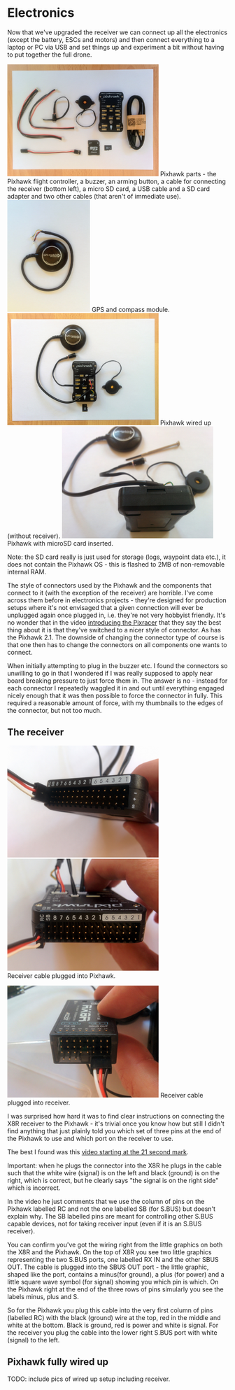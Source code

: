 Electronics
===========

Now that we've upgraded the receiver we can connect up all the electronics (except the battery, ESCs and motors) and then connect everything to a laptop or PC via USB and set things up and experiment a bit without having to put together the full drone.

<img height="256" src="images/assembly/electronics/pixhawk-parts.jpg">  
Pixhawk parts - the Pixhawk flight controller, a buzzer, an arming button, a cable for connecting the receiver (bottom left), a micro SD card, a USB cable and a SD card adapter and two other cables (that aren't of immediate use).

<img height="256" src="images/assembly/electronics/gps-and-compass.jpg">  
GPS and compass module.

<img height="256" src="images/assembly/electronics/pixhawk-wired-up-1.jpg">  
Pixhawk wired up (without receiver).

<img height="256" src="images/assembly/electronics/pixhawk-with-sd-card-inserted.jpg">  
Pixhawk with microSD card inserted.

Note: the SD card really is just used for storage (logs, waypoint data etc.), it does not contain the Pixhawk OS - this is flashed to 2MB of non-removable internal RAM.

The style of connectors used by the Pixhawk and the components that connect to it (with the exception of the receiver) are horrible. I've come across them before in electronics projects - they're designed for production setups where it's not envisaged that a given connection will ever be unplugged again once plugged in, i.e. they're not very hobbyist friendly. It's no wonder that in the video [introducing the Pixracer](https://www.youtube.com/watch?v=mpb6Cq023N8&feature=youtu.be&t=62) that they say the best thing about it is that they've switched to a nicer style of connector. As has the Pixhawk 2.1. The downside of changing the connector type of course is that one then has to change the connectors on all components one wants to connect.

When initially attempting to plug in the buzzer etc. I found the connectors so unwilling to go in that I wondered if I was really supposed to apply near board breaking pressure to just force them in. The answer is no - instead for each connector I repeatedly waggled it in and out until everything engaged nicely enough that it was then possible to force the connector in fully. This required a reasonable amount of force, with my thumbnails to the edges of the connector, but not too much.

The receiver
------------

<img height="256" src="images/assembly/electronics/pixhawk-to-receiver-1.jpg"> <img height="256" src="images/assembly/electronics/pixhawk-to-receiver-2.jpg">  
Receiver cable plugged into Pixhawk.

<img height="256" src="images/assembly/electronics/receiver-to-pixhawk.jpg">  
Receiver cable plugged into receiver.

I was surprised how hard it was to find clear instructions on connecting the X8R receiver to the Pixhawk - it's trivial once you know how but still I didn't find anything that just plainly told you which set of three pins at the end of the Pixhawk to use and which port on the receiver to use.

The best I found was this [video starting at the 21 second mark](https://www.youtube.com/watch?v=uCcVCM7ajNA&feature=youtu.be&t=21).

Important: when he plugs the connector into the X8R he plugs in the cable such that the white wire (signal) is on the left and black (ground) is on the right, which is correct, but he clearly says "the signal is on the right side" which is incorrect.

In the video he just comments that we use the column of pins on the Pixhawk labelled RC and not the one labelled SB (for S.BUS) but doesn't explain why. The SB labelled pins are meant for controlling other S.BUS capable devices, not for taking receiver input (even if it is an S.BUS receiver).

You can confirm you've got the wiring right from the little graphics on both the X8R and the Pixhawk. On the top of X8R you see two little graphics representing the two S.BUS ports, one labelled RX IN and the other SBUS OUT. The cable is plugged into the SBUS OUT port - the little graphic, shaped like the port, contains a minus(for ground), a plus (for power) and a little square wave symbol (for signal) showing you which pin is which. On the Pixhawk right at the end of the three rows of pins simularly you see the labels minus, plus and S.

So for the Pixhawk you plug this cable into the very first column of pins (labelled RC) with the black (ground) wire at the top, red in the middle and white at the bottom. Black is ground, red is power and white is signal. For the receiver you plug the cable into the lower right S.BUS port with white (signal) to the left.

Pixhawk fully wired up
----------------------

TODO: include pics of wired up setup including receiver.
